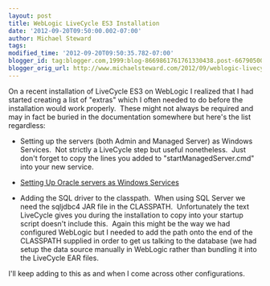 ```yaml
---
layout: post
title: WebLogic LiveCycle ES3 Installation
date: '2012-09-20T09:50:00.002-07:00'
author: Michael Steward
tags: 
modified_time: '2012-09-20T09:50:35.782-07:00'
blogger_id: tag:blogger.com,1999:blog-8669861761761330438.post-6679050090594292713
blogger_orig_url: http://www.michaelsteward.com/2012/09/weblogic-livecycle-es3-installation.html
---
```


On a recent installation of LiveCycle ES3 on WebLogic I realized that I had started creating a list of "extras" which I often needed to do before the installation would work properly.  These might not always be required and may in fact be buried in the documentation somewhere but here's the list regardless:  

*   Setting up the servers (both Admin and Managed Server) as Windows Services.  Not strictly a LiveCycle step but useful nonetheless.  Just don't forget to copy the lines you added to "startManagedServer.cmd" into your new service. 

*   [Setting Up Oracle servers as Windows Services](http://docs.oracle.com/cd/E13222_01/wls/docs81b/adminguide/winservice.html)

*   Adding the SQL driver to the classpath.  When using SQL Server we need the sqljdbc4 JAR file in the CLASSPATH.  Unfortunately the text LiveCycle gives you during the installation to copy into your startup script doesn't include this.  Again this might be the way we had configured WebLogic but I needed to add the path onto the end of the CLASSPATH supplied in order to get us talking to the database (we had setup the data source manually in WebLogic rather than bundling it into the LiveCycle EAR files.  

I'll keep adding to this as and when I come across other configurations.